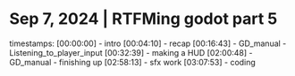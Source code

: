# Sep 7, 2024 | RTFMing godot part 5

timestamps:
[00:00:00] - intro
[00:04:10] - recap
[00:16:43] - GD_manual - Listening_to_player_input
[00:32:39] - making a HUD
[02:00:48] - GD_manual - finishing up
[02:58:13] - sfx work
[03:07:53] - coding
